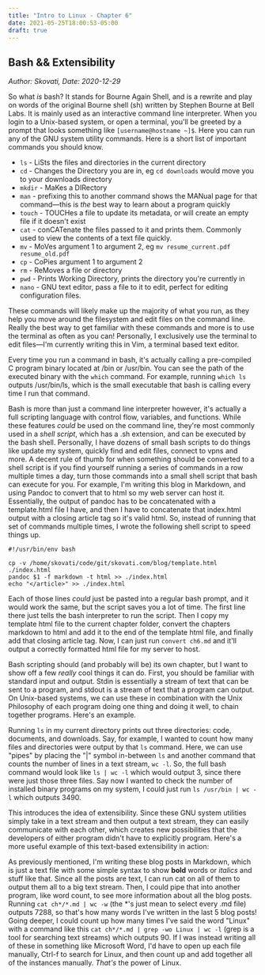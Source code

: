 ```yaml
---
title: "Intro to Linux - Chapter 6"
date: 2021-05-25T18:00:53-05:00
draft: true
---
```


## Bash && Extensibility
*Author: Skovati, Date: 2020-12-29*

So what *is* bash? It stands for Bourne Again Shell, and is a rewrite and play on words of the original Bourne shell (sh) written by Stephen Bourne at Bell Labs. It is mainly used as an interactive command line interpreter. When you login to a Unix-based system, or open a terminal, you'll be greeted by a prompt that looks something like `[username@hostname ~]$`. Here you can run any of the GNU system utility commands. Here is a short list of important commands you should know.

- `ls` - LiSts the files and directories in the current directory
- `cd` - Changes the Directory you are in, eg `cd downloads` would move you to your downloads directory
- `mkdir` - MaKes a DIRectory
- `man` - prefixing this to another command shows the MANual page for that command—this is *the* best way to learn about a program quickly
- `touch` - TOUCHes a file to update its metadata, or will create an empty file if it doesn't exist
- `cat` - conCATenate the files passed to it and prints them. Commonly used to view the contents of a text file quickly.
- `mv` - MoVes argument 1 to argument 2, eg `mv resume_current.pdf resume_old.pdf`
- `cp` - CoPies argument 1 to argument 2
- `rm` - ReMoves a file or directory
- `pwd` - Prints Working Directory, prints the directory you're currently in
- `nano` - GNU text editor, pass a file to it to edit, perfect for editing configuration files.

These commands will likely make up the majority of what you run, as they help you move around the filesystem and edit files on the command line. Really the best way to get familiar with these commands and more is to use the terminal as often as you can! Personally, I exclusively use the terminal to edit files—I'm currently writing this in Vim, a terminal based text editor. 

Every time you run a command in bash, it's actually calling a pre-compiled C program binary located at /bin or /usr/bin. You can see the path of the executed binary with the `which` command. For example, running `which ls` outputs /usr/bin/ls, which is the small executable that bash is calling every time I run that command. 

Bash is more than just a command line interpreter however, it's actually a full scripting language with control flow, variables, and functions. While these features *could* be used on the command line, they're most commonly used in a *shell script*, which has a .sh extension, and can be executed by the bash shell. Personally, I have dozens of small bash scripts to do things like update my system, quickly find and edit files, connect to vpns and more. A decent rule of thumb for when something should be converted to a shell script is if you find yourself running a series of commands in a row multiple times a day, turn those commands into a small shell script that bash can execute for you. For example, I'm writing this blog in Markdown, and using Pandoc to convert that to html so my web server can host it. Essentially, the output of pandoc has to be concatenated with a template.html file I have, and then I have to concatenate that index.html output with a closing article tag so it's valid html. So, instead of running that set of commands multiple times, I wrote the following shell script to speed things up. 

    #!/usr/bin/env bash

    cp -v /home/skovati/code/git/skovati.com/blog/template.html ./index.html
    pandoc $1 -f markdown -t html >> ./index.html
    echo "</article>" >> ./index.html

Each of those lines *could* just be pasted into a regular bash prompt, and it would work the same, but the script saves you a lot of time. The first line there just tells the bash interpreter to run the script. Then I copy my template html file to the current chapter folder, convert the chapters markdown to html and add it to the end of the template html file, and finally add that closing article tag. Now, I can just run `convert ch6.md` and it'll output a correctly formatted html file for my server to host. 

Bash scripting should (and probably will be) its own chapter, but I want to show off a few *really* cool things it can do. First, you should be familiar with standard input and output. Stdin is essentially a stream of text that can be sent to a program, and stdout is a stream of text that a program can output. On Unix-based systems, we can use these in combination with the Unix Philosophy of each program doing one thing and doing it well, to chain together programs. Here's an example.

Running `ls` in my current directory prints out three directories: code, documents, and downloads. Say, for example, I wanted to count how many files and directories were output by that `ls` command. Here, we can use "pipes" by placing the "|" symbol in-between `ls` and another command that counts the number of lines in a text stream, `wc -l`. So, the full bash command would look like `ls | wc -l` which would output 3, since there were just those three files. Say now I wanted to check the number of installed binary programs on my system, I could just run `ls /usr/bin | wc -l` which outputs 3490. 

This introduces the idea of extensibility. Since these GNU system utilities simply take in a text stream and then output a text stream, they can easily communicate with each other, which creates new possibilities that the developers of either program didn't have to explicitly program. Here's a more useful example of this text-based extensibility in action:

As previously mentioned, I'm writing these blog posts in Markdown, which is just a text file with some simple syntax to show **bold** words or *italics* and stuff like that. Since all the posts are text, I can run cat on all of them to output them all to a big text stream. Then, I could pipe that into another program, like word count, to see more information about all the blog posts. Running `cat ch*/*.md | wc -w` (the \*'s just mean to select every .md file) outputs 7288, so that's how many words I've written in the last 5 blog posts! Going deeper, I could count up how many times I've said the word "Linux" with a command like this `cat ch*/*.md | grep -wo Linux | wc -l` (grep is a tool for searching text streams) which outputs 90. If I was instead writing all of these in something like Microsoft Word, I'd have to open up each file manually, Ctrl-f to search for Linux, and then count up and add together all of the instances manually. *That's* the power of Linux. 

